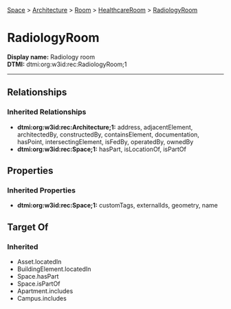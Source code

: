 [Space](../../../Space.md) > [Architecture](../../Architecture.md) > [Room](../Room.md) > [HealthcareRoom](HealthcareRoom.md) > [RadiologyRoom](.)
# RadiologyRoom

**Display name:** Radiology room<br />
**DTMI:** dtmi:org:w3id:rec:RadiologyRoom;1

---
## Relationships
### Inherited Relationships
* **dtmi:org:w3id:rec:Architecture;1:** address, adjacentElement, architectedBy, constructedBy, containsElement, documentation, hasPoint, intersectingElement, isFedBy, operatedBy, ownedBy
* **dtmi:org:w3id:rec:Space;1:** hasPart, isLocationOf, isPartOf
## Properties
### Inherited Properties
* **dtmi:org:w3id:rec:Space;1:** customTags, externalIds, geometry, name
## Target Of
### Inherited
* Asset.locatedIn
* BuildingElement.locatedIn
* Space.hasPart
* Space.isPartOf
* Apartment.includes
* Campus.includes
